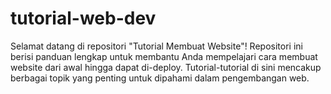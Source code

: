 # tutorial-web-dev
Selamat datang di repositori "Tutorial Membuat Website"! Repositori ini berisi panduan lengkap untuk membantu Anda mempelajari cara membuat website dari awal hingga dapat di-deploy. Tutorial-tutorial di sini mencakup berbagai topik yang penting untuk dipahami dalam pengembangan web.
